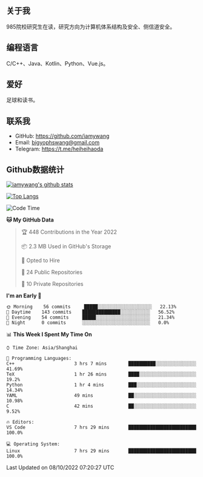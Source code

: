 ## 关于我

985院校研究生在读，研究方向为计算机体系结构及安全、侧信道安全。

## 编程语言

C/C++、Java、Kotlin、Python、Vue.js。

## 爱好

足球和读书。

## 联系我

- GitHub: https://github.com/iamywang
- Email: bigyophswang@gmail.com
- Telegram: https://t.me/heiheihaoda

## Github数据统计

[![iamywang's github stats](https://github-readme-stats.vercel.app/api?username=iamywang&count_private=true&show_icons=true)]()

[![Top Langs](https://github-readme-stats.vercel.app/api/top-langs/?username=iamywang&layout=compact)]()

<!--START_SECTION:waka-->
![Code Time](http://img.shields.io/badge/Code%20Time-594%20hrs%2011%20mins-blue)

**🐱 My GitHub Data** 

> 🏆 448 Contributions in the Year 2022
 > 
> 📦 2.3 MB Used in GitHub's Storage 
 > 
> 💼 Opted to Hire
 > 
> 📜 24 Public Repositories 
 > 
> 🔑 10 Private Repositories  
 > 
**I'm an Early 🐤** 

```text
🌞 Morning    56 commits     █████░░░░░░░░░░░░░░░░░░░░   22.13% 
🌆 Daytime    143 commits    ██████████████░░░░░░░░░░░   56.52% 
🌃 Evening    54 commits     █████░░░░░░░░░░░░░░░░░░░░   21.34% 
🌙 Night      0 commits      ░░░░░░░░░░░░░░░░░░░░░░░░░   0.0%

```


📊 **This Week I Spent My Time On** 

```text
⌚︎ Time Zone: Asia/Shanghai

💬 Programming Languages: 
C++                      3 hrs 7 mins        ██████████░░░░░░░░░░░░░░░   41.69% 
TeX                      1 hr 26 mins        ████░░░░░░░░░░░░░░░░░░░░░   19.2% 
Python                   1 hr 4 mins         ███░░░░░░░░░░░░░░░░░░░░░░   14.34% 
YAML                     49 mins             ██░░░░░░░░░░░░░░░░░░░░░░░   10.98% 
C                        42 mins             ██░░░░░░░░░░░░░░░░░░░░░░░   9.52%

🔥 Editors: 
VS Code                  7 hrs 29 mins       █████████████████████████   100.0%

💻 Operating System: 
Linux                    7 hrs 29 mins       █████████████████████████   100.0%

```


 Last Updated on 08/10/2022 07:20:27 UTC
<!--END_SECTION:waka-->
